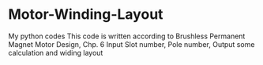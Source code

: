 # Motor-Winding-Layout
My python codes
This code is written according to Brushless Permanent Magnet Motor Design, Chp. 6
Input Slot number, Pole number,
Output some calculation and widing layout
